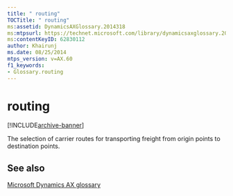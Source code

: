 ```yaml
---
title: " routing"
TOCTitle: " routing"
ms:assetid: DynamicsAXGlossary.2014318
ms:mtpsurl: https://technet.microsoft.com/library/dynamicsaxglossary.2014318(v=AX.60)
ms:contentKeyID: 62830112
author: Khairunj
ms.date: 08/25/2014
mtps_version: v=AX.60
f1_keywords:
- Glossary.routing
---
```


# routing


[!INCLUDE[archive-banner](includes/archive-banner.md)]

The selection of carrier routes for transporting freight from origin points to destination points.

## See also

[Microsoft Dynamics AX glossary](glossary/microsoft-dynamics-ax-glossary.md)

  


